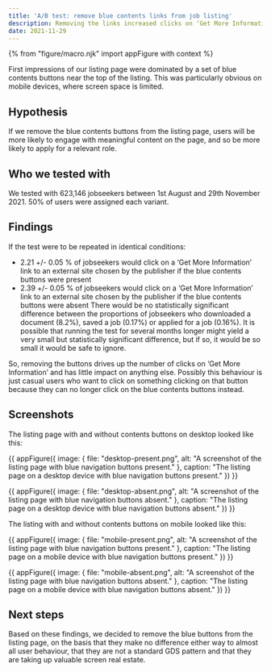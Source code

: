 ```yaml
---
title: 'A/B test: remove blue contents links from job listing'
description: Removing the links increased clicks on ‘Get More Information’ links and had little impact on anything else.
date: 2021-11-29
---
```


{% from "figure/macro.njk" import appFigure with context %}

First impressions of our listing page were dominated by a set of blue contents buttons near the top of the listing. This was particularly obvious on mobile devices, where screen space is limited.

## Hypothesis

If we remove the blue contents buttons from the listing page, users will be more likely to engage with meaningful content on the page, and so be more likely to apply for a relevant role.

## Who we tested with

We tested with 623,146 jobseekers between 1st August and 29th November 2021. 50% of users were assigned each variant.

## Findings

If the test were to be repeated in identical conditions:
- 2.21 +/- 0.05 % of jobseekers would click on a ‘Get More Information’ link to an external site chosen by the publisher if the blue contents buttons were present
- 2.39 +/- 0.05 % of jobseekers would click on a ‘Get More Information’ link to an external site chosen by the publisher if the blue contents buttons were absent
There would be no statistically significant difference between the proportions of jobseekers who downloaded a document (8.2%), saved a job (0.17%) or applied for a job (0.16%). It is possible that running the test for several months longer might yield a very small but statistically significant difference, but if so, it would be so small it would be safe to ignore.

So, removing the buttons drives up the number of clicks on ‘Get More Information’ and has little impact on anything else. Possibly this behaviour is just casual users who want to click on something clicking on that button because they can no longer click on the blue contents buttons instead.

## Screenshots

The listing page with and without contents buttons on desktop looked like this:

{{ appFigure({
  image: {
    file: "desktop-present.png",
    alt: "A screenshot of the listing page with blue navigation buttons present." 
   },
  caption: "The listing page on a desktop device with blue navigation buttons present."
}) }}

{{ appFigure({
  image: {
    file: "desktop-absent.png",
    alt: "A screenshot of the listing page with blue navigation buttons absent." 
   },
  caption: "The listing page on a desktop device with blue navigation buttons absent."
}) }}

The listing with and without contents buttons on mobile looked like this:

{{ appFigure({
  image: {
    file: "mobile-present.png",
    alt: "A screenshot of the listing page with blue navigation buttons present." 
   },
  caption: "The listing page on a mobile device with blue navigation buttons present."
}) }}

{{ appFigure({
  image: {
    file: "mobile-absent.png",
    alt: "A screenshot of the listing page with blue navigation buttons absent." 
   },
  caption: "The listing page on a mobile device with blue navigation buttons absent."
}) }}

## Next steps

Based on these findings, we decided to remove the blue buttons from the listing page, on the basis that they make no difference  either way to almost all user behaviour, that they are not a standard GDS pattern and that they are taking up valuable screen real estate.
